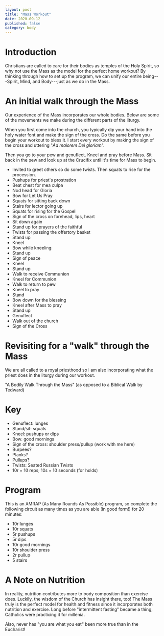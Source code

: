 ```yaml
---
layout: post
title: "Mass Workout"
date: 2020-09-12
published: false
category: body
---
```


# Introduction
Christians are called to care for their bodies as temples of the Holy Spirit, so why not use the Mass as the model for the perfect home workout? By thinking through how to set up the program, we can unify our entire being---Spirit, Mind, and Body---just as we do in the Mass.

# An initial walk through the Mass
Our experience of the Mass incorporates our whole bodies. Below are some of the movements we make during the different parts of the liturgy.

When you first come into the church, you typically dip your hand into the holy water font and make the sign of the cross. Do the same before you begin your workout to bless it. I start every workout by making the sign of the cross and uttering "_Ad maiorem Dei gloriam_".

Then you go to your pew and genuflect. Kneel and pray before Mass. Sit back in the pew and look up at the Crucifix until it's time for Mass to begin.

- Invited to greet others so do some twists. Then squats to rise for the procession.
- Pushups for priest's prostration
- Beat chest for mea culpa
- Nod head for Gloria
- Bow for Let Us Pray
- Squats for sitting back down
- Stairs for lector going up
- Squats for rising for the Gospel
- Sign of the cross on forehead, lips, heart
- Sit down again
- Stand up for prayers of the faithful
- Twists for passing the offertory basket
- Stand up
- Kneel
- Bow while kneeling
- Stand up
- Sign of peace
- Kneel
- Stand up
- Walk to receive Communion
- Kneel for Communion
- Walk to return to pew
- Kneel to pray
- Stand
- Bow down for the blessing
- Kneel after Mass to pray
- Stand up
- Genuflect
- Walk out of the church
- Sign of the Cross

# Revisiting for a "walk" through the Mass
We are all called to a royal priesthood so I am also incorporating what the priest does in the liturgy during our workout.

"A Bodily Walk Through the Mass" (as opposed to a Biblical Walk by Tedward)

# Key
- Genuflect: lunges
- Stand/sit: squats
- Kneel: pushups or dips
- Bow: good mornings
- Sign of the cross: shoulder press/pullup (work with me here)
- Burpees?
- Planks?
- Pullups?
- Twists: Seated Russian Twists
- 10r = 10 reps; 10s = 10 seconds (for holds)

# Program
This is an AMRAP (As Many Rounds As Possible) program, so complete the following circuit as many times as you are able (in good form!) for 20 minutes:

- 10r lunges
- 10r squats
- 5r pushups
- 5r dips
- 10r good mornings
- 10r shoulder press
- 2r pullup
- 5 stairs

# A Note on Nutrition
In reality, nutrition contributes more to body composition than exercise does. Luckily, the wisdom of the Church has insight there, too! The Mass truly is the perfect model for health and fitness since it incorporates both nutrition and exercise. Long before "intermittent fasting" became a thing, Catholics were practicing it for millenia.

Also, never has "you are what you eat" been more true than in the Eucharist!
